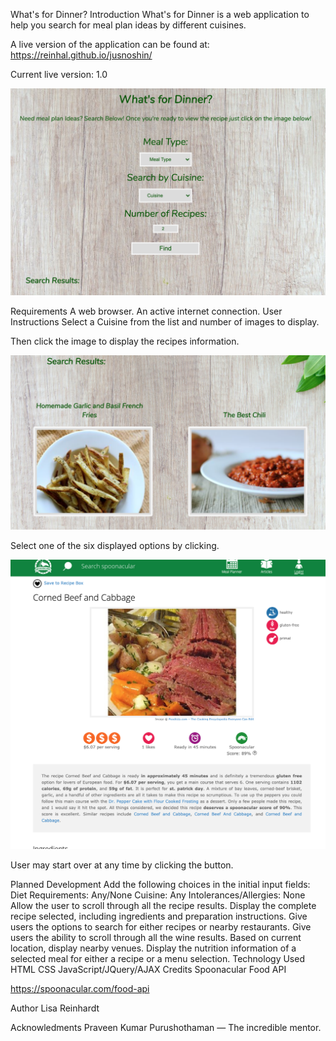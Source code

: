 What's for Dinner?
Introduction
What's for Dinner is a web application to help you search for meal plan ideas by different cuisines.

A live version of the application can be found at: https://reinhal.github.io/jusnoshin/

Current live version: 1.0

![Screenshot](main.png)


Requirements
A web browser.
An active internet connection.
User Instructions
Select a Cuisine from the list and number of images to display.

Then click the image to display the recipes information.

![Screenshot](results.png)

Select one of the six displayed options by clicking.

![Screenshot](recipe.png)

User may start over at any time by clicking the button.

Planned Development
Add the following choices in the initial input fields:
Diet Requirements: Any/None
Cuisine: Any
Intolerances/Allergies: None
Allow the user to scroll through all the recipe results.
Display the complete recipe selected, including ingredients and preparation instructions.
Give users the options to search for either recipes or nearby restaurants.
Give users the ability to scroll through all the wine results.
Based on current location, display nearby venues.
Display the nutrition information of a selected meal for either a recipe or a menu selection.
Technology Used
HTML
CSS
JavaScript/JQuery/AJAX
Credits
Spoonacular Food API

https://spoonacular.com/food-api

Author
Lisa Reinhardt

Acknowledments
Praveen Kumar Purushothaman — The incredible mentor.

